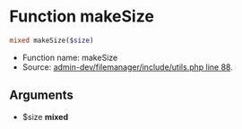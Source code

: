 Function makeSize
===========================





```php
mixed makeSize($size)
```

* Function name: makeSize
* Source: [admin-dev/filemanager/include/utils.php line 88](https://github.com/PrestaShop/PrestaShop/blob/1.6.1.2/admin-dev/filemanager/include/utils.php#L88).

Arguments
---------

* $size **mixed**

